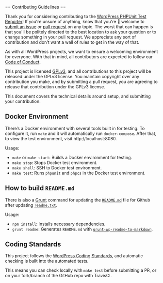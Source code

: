 == Contributing Guidelines ==

Thank you for considering contributing to the [WordPress PHPUnit Test Reporter](https://make.wordpress.org/hosting/test-results)! If you're unsure of anything, know that you're 💯 welcome to [submit an issue](https://github.com/phpunit-test-reporter/issues) or [pull request](https://github.com/phpunit-test-reporter/pulls) on any topic. The worst that can happen is that you'll be politely directed to the best location to ask your question or to change something in your pull request. We appreciate any sort of contribution and don't want a wall of rules to get in the way of that.

As with all WordPress projects, we want to ensure a welcoming environment for everyone. With that in mind, all contributors are expected to follow our [Code of Conduct](/CODE_OF_CONDUCT.md).

This project is licensed [GPLv3](/LICENSE), and all contributions to this project will be released under the GPLv3 license. You maintain copyright over any contribution you make, and by submitting a pull request, you are agreeing to release that contribution under the GPLv3 license.

This document covers the technical details around setup, and submitting your contribution.


## Docker Environment
There’s a Docker environment with several tools built in for testing.
To configure it, run `make` and it will automatically run `docker-compose`.
After that, to view the test environment, visit http://localhost:8080.

Usage:
- `make` or `make start`:  Builds a Docker environment for testing.
- `make stop`: Stops Docker test environment.
- `make shell`: SSH to Docker test environment.
- `make test`: Runs `phpunit` and `phpcs` in the Docker test environment.


## How to build `README.md`
There is also a [Grunt](https://gruntjs.com/) command for updating the [`README.md`](/README.md) file for Github
after updating [`readme.txt`](/readme.txt).

Usage:
- `npm install`: Installs necessary dependencies.
- `grunt readme`: Generates `README.md` with
  [`grunt-wp-readme-to-markdown`](https://github.com/stephenharris/wp-readme-to-markdown).
  
## Coding Standards
This project follows the [WordPress Coding Standards](https://github.com/WordPress/WordPress-Coding-Standards), and automatic checking is built into the automated tests.

This means you can check locally with `make test` before submitting a PR, or on your fork/branch of the GitHub repo with TravisCI.

